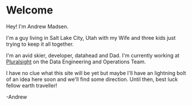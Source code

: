 # Welcome

Hey! I'm Andrew Madsen.

I'm a guy living in Salt Lake City, Utah with my Wife and three kids just trying to keep it all together. 

I'm an avid skier, developer, datahead and Dad. I'm currently working at [Pluralsight](https://www.pluralsight.com) on the Data Engineering and Operations Team.

I have no clue what this site will be yet but maybe I'll have an lightning bolt of an idea here soon and we'll find some direction. Until then, best luck fellow earth traveller!

-Andrew
